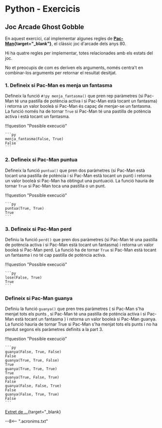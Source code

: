 # Python - Exercicis

## Joc Arcade Ghost Gobble

En aquest exercici, cal implementar algunes regles de **[Pac-Man][]{target="_blank"}**, el clàssic joc d'arcade dels anys 80.

Hi ha quatre regles per implementar, totes relacionades amb els estats del joc.

No et preocupis de com es deriven els arguments, només centra't en combinar-los arguments per retornar el resultat desitjat.



### 1. Defineix si Pac-Man es menja un fantasma

Defineix la funció `#!py menja_fantasma()` que pren rep paràmetres (si Pac-Man té una pastilla de potència activa i si Pac-Man està tocant un fantasma) i retorna un valor booleà si Pac-Man és capaç de menjar-se un fantasma. La funció només ha de tornar `True` si Pac-Man té una pastilla de potència activa i està tocant un fantasma.

!!!question "Possible execució"

    ```py
    menja_fantasma(False, True)
    False
    ```

### 2. Defineix si Pac-Man puntua

Defineix la funció `puntua()` que pren dos paràmetres (si Pac-Man està tocant una pastilla de potència i si Pac-Man està tocant un punt) i retorna un valor booleà si Pac-Man ha obtingut una puntuació. La funció hauria de tornar `True` si Pac-Man toca una pastilla o un punt.

!!!question "Possible execució"

    ```py
    puntua(True, True)
    True
    ```

### 3. Defineix si Pac-Man perd

Definiu la funció `perd()` que pren dos paràmetres (si Pac-Man té una pastilla de potència activa i si Pac-Man està tocant un fantasma) i retorna un valor booleà si Pac-Man perd. La funció ha de tornar `True` si Pac-Man està tocant un fantasma i no té cap pastilla de potència activa.

!!!question "Possible execució"

    ```py
    lose(False, True)
    True
    ```

### Defineix si Pac-Man guanya

Definiu la funció `guanya()` que pren tres paràmetres ( si Pac-Man s'ha menjat tots els punts , si Pac-Man té una pastilla de potència activa i si Pac-Man està tocant un fantasma ) i retorna un valor booleà si Pac-Man guanya. La funció hauria de tornar True si Pac-Man s'ha menjat tots els punts i no ha perdut segons els paràmetres definits a la part 3.

!!!question "Possible execució"

    ```py
    guanya(False, True, False)
    False
    guanya(True, True, False)
    True
    guanya(True, True, True)
    True
    guanya(True, False, True)
    False
    guanya(False, False, True)
    False
    guanya(False, True, True)
    False
    ```

[Extret de ...][]{target="_blank}

[Extret de ...]:        https://exercism.org/tracks/python/exercises/ghost-gobble-arcade-game   "Extret de ..."
[Pac-Man]:              https://ca.wikipedia.org/wiki/Pac-Man                                   "Pac-Man"
--8<-- ".acronims.txt"
